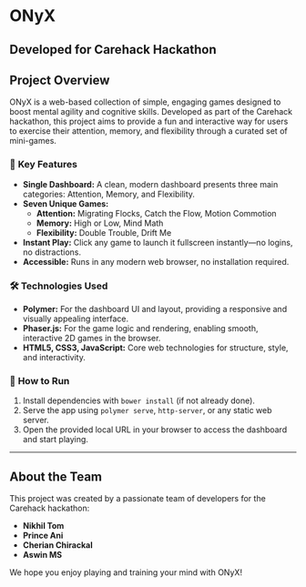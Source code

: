 # ONyX

## Developed for Carehack Hackathon

## Project Overview
ONyX is a web-based collection of simple, engaging games designed to boost mental agility and cognitive skills. Developed as part of the Carehack hackathon, this project aims to provide a fun and interactive way for users to exercise their attention, memory, and flexibility through a curated set of mini-games.

### 🎯 **Key Features**
- **Single Dashboard:** A clean, modern dashboard presents three main categories: Attention, Memory, and Flexibility.
- **Seven Unique Games:**
  - **Attention:** Migrating Flocks, Catch the Flow, Motion Commotion
  - **Memory:** High or Low, Mind Math
  - **Flexibility:** Double Trouble, Drift Me
- **Instant Play:** Click any game to launch it fullscreen instantly—no logins, no distractions.
- **Accessible:** Runs in any modern web browser, no installation required.

### 🛠️ **Technologies Used**
- **Polymer:** For the dashboard UI and layout, providing a responsive and visually appealing interface.
- **Phaser.js:** For the game logic and rendering, enabling smooth, interactive 2D games in the browser.
- **HTML5, CSS3, JavaScript:** Core web technologies for structure, style, and interactivity.

### 🚀 **How to Run**
1. Install dependencies with `bower install` (if not already done).
2. Serve the app using `polymer serve`, `http-server`, or any static web server.
3. Open the provided local URL in your browser to access the dashboard and start playing.

---

## About the Team
This project was created by a passionate team of developers for the Carehack hackathon:
- **Nikhil Tom**
- **Prince Ani**
- **Cherian Chirackal**
- **Aswin MS**

We hope you enjoy playing and training your mind with ONyX!
